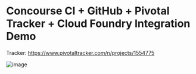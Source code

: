 # Concourse CI + GitHub + Pivotal Tracker + Cloud Foundry Integration Demo

Tracker: https://www.pivotaltracker.com/n/projects/1554775

![image](https://qiita-image-store.s3.amazonaws.com/0/1852/ca80ec1c-cf7e-70cb-9925-d001462c29e2.png)
